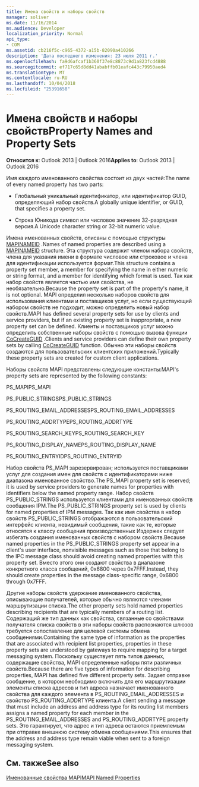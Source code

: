 ```yaml
---
title: Имена свойств и наборы свойств
manager: soliver
ms.date: 11/16/2014
ms.audience: Developer
localization_priority: Normal
api_type:
- COM
ms.assetid: cb216f5c-c965-4372-a15b-82090a410266
description: 'Дата последнего изменения: 23 июля 2011 г.'
ms.openlocfilehash: fa9d6afcaf1b360f37e8c8873c9d1a823fcd4888
ms.sourcegitcommit: ef717c65d8dd41ababffb01eafc443c79950aed4
ms.translationtype: MT
ms.contentlocale: ru-RU
ms.lasthandoff: 10/04/2018
ms.locfileid: "25391658"
---
```

# <a name="property-names-and-property-sets"></a><span data-ttu-id="806ff-103">Имена свойств и наборы свойств</span><span class="sxs-lookup"><span data-stu-id="806ff-103">Property Names and Property Sets</span></span>

  
  
<span data-ttu-id="806ff-104">**Относится к**: Outlook 2013 | Outlook 2016</span><span class="sxs-lookup"><span data-stu-id="806ff-104">**Applies to**: Outlook 2013 | Outlook 2016</span></span> 
  
<span data-ttu-id="806ff-105">Имя каждого именованного свойства состоит из двух частей:</span><span class="sxs-lookup"><span data-stu-id="806ff-105">The name of every named property has two parts:</span></span>
  
- <span data-ttu-id="806ff-106">Глобальный уникальный идентификатор, или идентификатор GUID, определяющий набор свойств.</span><span class="sxs-lookup"><span data-stu-id="806ff-106">A globally unique identifier, or GUID, that specifies a property set.</span></span>
    
- <span data-ttu-id="806ff-107">Строка Юникода символ или числовое значение 32-разрядная версия.</span><span class="sxs-lookup"><span data-stu-id="806ff-107">A Unicode character string or 32-bit numeric value.</span></span> 
    
<span data-ttu-id="806ff-108">Имена именованных свойств, описаны с помощью структуры [MAPINAMEID](mapinameid.md) .</span><span class="sxs-lookup"><span data-stu-id="806ff-108">Names of named properties are described using a [MAPINAMEID](mapinameid.md) structure.</span></span> <span data-ttu-id="806ff-109">Эта структура содержит членом набора свойств, члена для указания имени в формате числовое или строковое и члена для идентификации используется формат.</span><span class="sxs-lookup"><span data-stu-id="806ff-109">This structure contains a property set member, a member for specifying the name in either numeric or string format, and a member for identifying which format is used.</span></span> <span data-ttu-id="806ff-110">Так как набор свойств является частью имя свойства, не необязательно.</span><span class="sxs-lookup"><span data-stu-id="806ff-110">Because the property set is part of the property's name, it is not optional.</span></span> <span data-ttu-id="806ff-111">MAPI определил несколько наборов свойств для использования клиентами и поставщиков услуг, но если существующий набором свойств не подходит, можно определить новый набор свойств.</span><span class="sxs-lookup"><span data-stu-id="806ff-111">MAPI has defined several property sets for use by clients and service providers, but if an existing property set is inappropriate, a new property set can be defined.</span></span> <span data-ttu-id="806ff-112">Клиенты и поставщиков услуг можно определить собственные наборы свойств с помощью вызова функции [CoCreateGUID](https://msdn.microsoft.com/library/ms688568.aspx) .</span><span class="sxs-lookup"><span data-stu-id="806ff-112">Clients and service providers can define their own property sets by calling [CoCreateGUID](https://msdn.microsoft.com/library/ms688568.aspx) function.</span></span> <span data-ttu-id="806ff-113">Обычно эти наборы свойств создаются для пользовательских клиентских приложений.</span><span class="sxs-lookup"><span data-stu-id="806ff-113">Typically these property sets are created for custom client applications.</span></span> 
  
<span data-ttu-id="806ff-114">Наборы свойств MAPI представлены следующие константы:</span><span class="sxs-lookup"><span data-stu-id="806ff-114">MAPI's property sets are represented by the following constants:</span></span>
  
<span data-ttu-id="806ff-115">PS_MAPI</span><span class="sxs-lookup"><span data-stu-id="806ff-115">PS_MAPI</span></span>
  
<span data-ttu-id="806ff-116">PS_PUBLIC_STRINGS</span><span class="sxs-lookup"><span data-stu-id="806ff-116">PS_PUBLIC_STRINGS</span></span>
  
<span data-ttu-id="806ff-117">PS_ROUTING_EMAIL_ADDRESSES</span><span class="sxs-lookup"><span data-stu-id="806ff-117">PS_ROUTING_EMAIL_ADDRESSES</span></span>
  
<span data-ttu-id="806ff-118">PS_ROUTING_ADDRTYPE</span><span class="sxs-lookup"><span data-stu-id="806ff-118">PS_ROUTING_ADDRTYPE</span></span>
  
<span data-ttu-id="806ff-119">PS_ROUTING_SEARCH_KEY</span><span class="sxs-lookup"><span data-stu-id="806ff-119">PS_ROUTING_SEARCH_KEY</span></span>
  
<span data-ttu-id="806ff-120">PS_ROUTING_DISPLAY_NAME</span><span class="sxs-lookup"><span data-stu-id="806ff-120">PS_ROUTING_DISPLAY_NAME</span></span>
  
<span data-ttu-id="806ff-121">PS_ROUTING_ENTRYID</span><span class="sxs-lookup"><span data-stu-id="806ff-121">PS_ROUTING_ENTRYID</span></span>
  
<span data-ttu-id="806ff-122">Набор свойств PS_MAPI зарезервирован; используется поставщиками услуг для создания имен для свойств с идентификаторами ниже диапазона именованное свойство.</span><span class="sxs-lookup"><span data-stu-id="806ff-122">The PS_MAPI property set is reserved; it is used by service providers to generate names for properties with identifiers below the named property range.</span></span> <span data-ttu-id="806ff-123">Набор свойств PS_PUBLIC_STRINGS используется клиентами для именованных свойств сообщения IPM.</span><span class="sxs-lookup"><span data-stu-id="806ff-123">The PS_PUBLIC_STRINGS property set is used by clients for named properties of IPM messages.</span></span> <span data-ttu-id="806ff-124">Так как имя свойства в набор свойств PS_PUBLIC_STRINGS отображаются в пользовательский интерфейс клиента, невидимый сообщения, такие как те, которые относятся к классу сообщения производственных Издержек следует избегать создания именованных свойств с набором свойств.</span><span class="sxs-lookup"><span data-stu-id="806ff-124">Because named properties in the PS_PUBLIC_STRINGS property set appear in a client's user interface, nonvisible messages such as those that belong to the IPC message class should avoid creating named properties with this property set.</span></span> <span data-ttu-id="806ff-125">Вместо этого они создают свойства в диапазоне конкретного класса сообщений, 0x6800 через 0x7FFF.</span><span class="sxs-lookup"><span data-stu-id="806ff-125">Instead, they should create properties in the message class-specific range, 0x6800 through 0x7FFF.</span></span>
  
<span data-ttu-id="806ff-126">Другие наборы свойств удержание именованного свойства, описывающие получателей, которые обычно являются членами маршрутизации списка.</span><span class="sxs-lookup"><span data-stu-id="806ff-126">The other property sets hold named properties describing recipients that are typically members of a routing list.</span></span> <span data-ttu-id="806ff-127">Содержащий же тип данных как свойства, связанные со свойствами получателя списка свойств в эти наборы свойств распознаются шлюзов требуется сопоставление для целевой системы обмена сообщениями.</span><span class="sxs-lookup"><span data-stu-id="806ff-127">Containing the same type of information as the properties that are associated with recipient list properties, properties in these property sets are understood by gateways to require mapping for a target messaging system.</span></span> <span data-ttu-id="806ff-128">Поскольку существует пять типов данных, содержащие свойства, MAPI определенные наборы пяти различных свойств.</span><span class="sxs-lookup"><span data-stu-id="806ff-128">Because there are five types of information for describing properties, MAPI has defined five different property sets.</span></span> <span data-ttu-id="806ff-129">Задает отправке сообщение, в котором необходимо включить для его маршрутизации элементы списка адресов и тип адреса назначает именованного свойства для каждого элемента в PS_ROUTING_EMAIL_ADDRESSES и свойство PS_ROUTING_ADDRTYPE клиента.</span><span class="sxs-lookup"><span data-stu-id="806ff-129">A client sending a message that must include an address and address type for its routing list members assigns a named property for each member in the PS_ROUTING_EMAIL_ADDRESSES and PS_ROUTING_ADDRTYPE property sets.</span></span> <span data-ttu-id="806ff-130">Это гарантирует, что адрес и тип адреса остаются приемлемым при отправке внешнюю систему обмена сообщениями.</span><span class="sxs-lookup"><span data-stu-id="806ff-130">This ensures that the address and address type remain viable when sent to a foreign messaging system.</span></span>
  
## <a name="see-also"></a><span data-ttu-id="806ff-131">См. также</span><span class="sxs-lookup"><span data-stu-id="806ff-131">See also</span></span>



[<span data-ttu-id="806ff-132">Именованные свойства MAPI</span><span class="sxs-lookup"><span data-stu-id="806ff-132">MAPI Named Properties</span></span>](mapi-named-properties.md)

